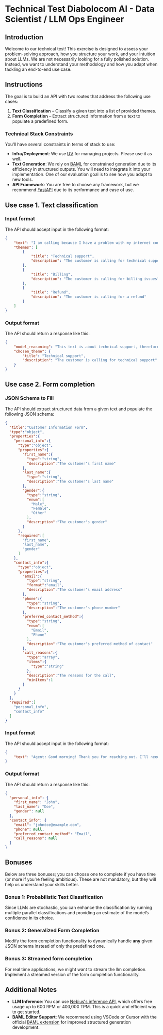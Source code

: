 # **Technical Test Diabolocom AI - Data Scientist / LLM Ops Engineer**

## Introduction

Welcome to our technical test! This exercise is designed to assess your problem-solving approach, how you structure your work, and your intuition about LLMs. We are not necessarily looking for a fully polished solution. Instead, we want to understand your methodology and how you adapt when tackling an end-to-end use case.

## Instructions
The goal is to build an API with two routes that address the following use cases:
1. <b>Text Classification</b> – Classify a given text into a list of provided themes.
2. <b>Form Completion</b> – Extract structured information from a text to populate a predefined form.

### Technical Stack Constraints
You'll have several constraints in terms of stack to use:
* <b>Infra/Deployment</b>: We use [UV](https://docs.astral.sh/uv/) for managing projects. Please use it as well.
* <b>Text Generation</b>: We rely on [BAML](https://docs.boundaryml.com/) for constrained generation due to its efficiency in structured outputs. You will need to integrate it into your implementation. One of our evaluation goal is to see how you adapt to new tools.
* <b>API Framework</b>: You are free to choose any framework, but we recommend [FastAPI](https://fastapi.tiangolo.com/) due to its performance and ease of use.


## Use case 1. Text classification
### Input format
The API should accept input in the following format:
```json
{
    "text": "I am calling because I have a problem with my internet connection",
    "themes": [
        {
            "title": "Technical support",
            "description": "The customer is calling for technical support"
        },
        {
            "title": "Billing",
            "description": "The customer is calling for billing issues"
        },
        {
            "title": "Refund",
            "description": "The customer is calling for a refund"
        }
    ]
}
```

### Output format
The API should return a response like this:
```json
{
    "model_reasoning": "This text is about technical support, therefore the chosen theme is 'Technical support'.",
    "chosen_theme": {
        "title": "Technical support",
        "description": "The customer is calling for technical support"
    }
}
```

## Use case 2. Form completion
### JSON Schema to Fill
The API should extract structured data from a given text and populate the following JSON schema:
```json
{
  "title":"Customer Information Form",
  "type":"object",
  "properties":{
    "personal_info":{
      "type":"object",
      "properties":{
        "first_name":{
          "type":"string",
          "description":"The customer's first name"
        },
        "last_name":{
          "type":"string",
          "description":"The customer's last name"
        },
        "gender":{
          "type":"string",
          "enum":[
            "Male",
            "Female",
            "Other"
          ],
          "description":"The customer's gender"
        }
      },
      "required":[
        "first_name",
        "last_name",
        "gender"
      ]
    },
    "contact_info":{
      "type":"object",
      "properties":{
        "email":{
          "type":"string",
          "format":"email",
          "description":"The customer's email address"
        },
        "phone":{
          "type":"string",
          "description":"The customer's phone number"
        },
        "preferred_contact_method":{
          "type":"string",
          "enum":[
            "Email",
            "Phone"
          ],
          "description":"The customer's preferred method of contact"
        },
        "call_reasons":{
          "type":"array",
          "items":{
            "type":"string"
          },
          "description":"The reasons for the call",
          "minItems":1
        }
      }
    }
  },
  "required":[
    "personal_info",
    "contact_info"
  ]
}
```

### Input format
The API should accept input in the following format:
```json
{
    "text": "Agent: Good morning! Thank you for reaching out. I’ll need to collect some basic details to assist you better. Could you please provide your first and last name? Customer: Sure! My name is John Doe. Agent: Thank you, John. May I also ask for your gender? Customer: I'd prefer not to share that at the moment. Agent: No problem at all. Now, for contact purposes, could you share your email address? Customer: Yes, my email is johndoe@example.com. Agent: Great! Do you have a phone number where we can reach you? Customer: I’d rather not provide that right now. Agent: That’s completely fine. How would you prefer us to contact you—by email or phone? Customer: Please contact me via Email. Agent: Understood! Lastly, can you share the reason for your call today? Customer: I’m not ready to specify that just yet. Agent: That’s okay, John! I’ve noted everything down. If you need any further assistance, feel free to reach out. Have a great day!"
}
```

### Output format
The API should return a response like this:
```json
{
  "personal_info": {
    "first_name": "John",
    "last_name": "Doe",
    "gender": null
  },
  "contact_info": {
    "email": "johndoe@example.com",
    "phone": null,
    "preferred_contact_method": "Email",
    "call_reasons": null
  }
}
```

## Bonuses

Below are three bonuses; you can choose one to complete if you have time (or more if you're feeling ambitious). These are not mandatory, but they will help us understand your skills better.

### Bonus 1: Probabilistic Text Classification

Since LLMs are stochastic, you can enhance the classification by running multiple parallel classifications and providing an estimate of the model’s confidence in its choice.

### Bonus 2: Generalized Form Completion

Modify the form completion functionality to dynamically handle <b>any</b> given JSON schema instead of only the predefined one.

### Bonus 3: Streamed form completion

For real time applications, we might want to stream the llm completion. Implement a streamed version of the form completion functionality.

## Additional Notes
* <b>LLM Inference</b>: You can use [Nebius's inference API](https://docs.nebius.com/studio/inference), which offers free usage up to 600 RPM or 400,000 TPM. This is a quick and efficient way to get started.
* <b>BAML Editor Support</b>: We recommend using VSCode or Cursor with the official [BAML extension](https://docs.boundaryml.com/guide/installation-editors/vs-code-extension) for improved structured generation development.